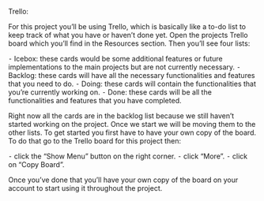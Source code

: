 Trello:

For this project you’ll be using Trello, which is basically like a to-do list to keep track of what you have or haven’t done yet. Open the projects Trello board which you’ll find in the Resources section. Then you’ll see four lists:

⁃	Icebox: these cards would be some additional features or future implementations to the main projects but are not currently necessary.
⁃	Backlog: these cards will have all the necessary functionalities and features that you need to do.
⁃	Doing: these cards will contain the functionalities that you’re currently working on.
⁃	Done: these cards will be all the functionalities and features that you have completed.

Right now all the cards are in the backlog list because we still haven’t started working on the project. Once we start we will be moving them to the other lists. To get started you first have to have your own copy of the board. To do that go to the Trello board for this project then:

⁃	click the “Show Menu” button on the right corner.
⁃	click “More”.
⁃	click on “Copy Board”.

Once you’ve done that you’ll have your own copy of the board on your account to start using it throughout the project.
 
